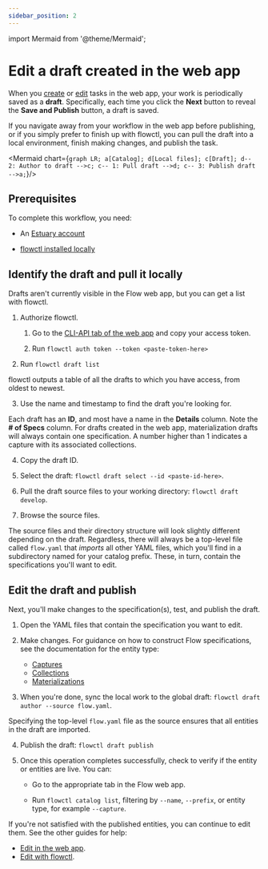 ```yaml
---
sidebar_position: 2
---
```

import Mermaid from '@theme/Mermaid';

# Edit a draft created in the web app

When you [create](../create-dataflow.md) or [edit](../edit-data-flows.md) tasks in the web app, your work is periodically saved as a **draft**.
Specifically, each time you click the **Next** button to reveal the **Save and Publish** button, a draft is saved.

If you navigate away from your workflow in the web app before publishing, or if you simply prefer to finish up with flowctl,
you can pull the draft into a local environment, finish making changes, and publish the task.

<Mermaid chart={`
	graph LR;
    a[Catalog];
    d[Local files];
    c[Draft];
    d-- 2: Author to draft -->c;
    c-- 1: Pull draft -->d;
    c-- 3: Publish draft -->a;
`}/>

## Prerequisites

To complete this workflow, you need:

* An [Estuary account](../../getting-started/installation.mdx)

* [flowctl installed locally](../../getting-started/installation.mdx#get-started-with-the-flow-cli)

## Identify the draft and pull it locally

Drafts aren't currently visible in the Flow web app, but you can get a list with flowctl.

1. Authorize flowctl.

   1. Go to the [CLI-API tab of the web app](https://dashboard.estuary.dev/admin/api) and copy your access token.

   2. Run `flowctl auth token --token <paste-token-here>`

2. Run `flowctl draft list`

  flowctl outputs a table of all the drafts to which you have access, from oldest to newest.

3. Use the name and timestamp to find the draft you're looking for.

  Each draft has an **ID**, and most have a name in the **Details** column. Note the **# of Specs** column.
  For drafts created in the web app, materialization drafts will always contain one specification.
  A number higher than 1 indicates a capture with its associated collections.

4. Copy the draft ID.

5. Select the draft: `flowctl draft select --id <paste-id-here>`.

6. Pull the draft source files to your working directory: `flowctl draft develop`.

7. Browse the source files.

  The source files and their directory structure will look slightly different depending on the draft.
  Regardless, there will always be a top-level file called `flow.yaml` that *imports* all other YAML files,
  which you'll find in a subdirectory named for your catalog prefix.
  These, in turn, contain the specifications you'll want to edit.

## Edit the draft and publish

Next, you'll make changes to the specification(s), test, and publish the draft.

1. Open the YAML files that contain the specification you want to edit.

2. Make changes. For guidance on how to construct Flow specifications, see the documentation for the entity type:

   * [Captures](../../concepts/captures.md#specification)
   * [Collections](../../concepts/collections.md#specification)
   * [Materializations](../../concepts/materialization.md#specification)

3. When you're done, sync the local work to the global draft: `flowctl draft author --source flow.yaml`.

  Specifying the top-level `flow.yaml` file as the source ensures that all entities in the draft are imported.

4. Publish the draft: `flowctl draft publish`

5. Once this operation completes successfully, check to verify if the entity or entities are live. You can:

   * Go to the appropriate tab in the Flow web app.

   * Run `flowctl catalog list`, filtering by `--name`, `--prefix`, or entity type, for example `--capture`.

If you're not satisfied with the published entities, you can continue to edit them.
See the other guides for help:

* [Edit in the web app](../edit-data-flows.md).
* [Edit with flowctl](./edit-specification-locally.md).

